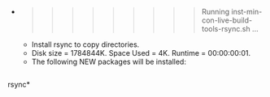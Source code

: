 * >>>>>>>>> Running inst-min-con-live-build-tools-rsync.sh ...
  * Install rsync to copy directories.
  * Disk size = 1784844K. Space Used = 4K. Runtime = 00:00:00:01.
  * The following NEW packages will be installed:
  ```bash
rsync*
  ```
